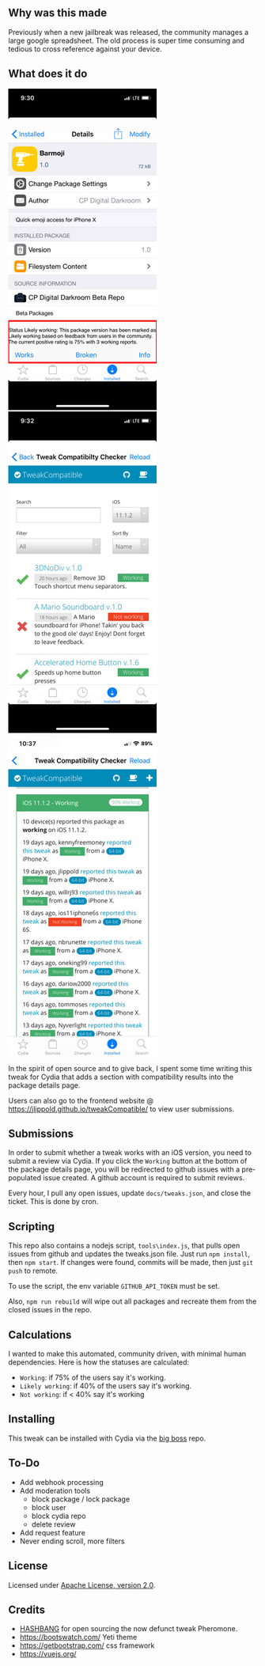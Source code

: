 ## Why was this made

Previously when a new jailbreak was released, the community manages a large google spreadsheet. The old process is super time consuming and tedious to cross reference against your device.

## What does it do

![Screenshot](docs/screenshot1.jpg?raw=true "Screenshot1")
![Screenshot](docs/screenshot2.jpg?raw=true "Screenshot2")
![Screenshot](docs/screenshot3.jpg?raw=true "Screenshot2")

In the spirit of open source and to give back, I spent some time writing this tweak for Cydia that adds a section with compatibility results into the package details page.

Users can also go to the frontend website @ https://jlippold.github.io/tweakCompatible/ to view user submissions.

## Submissions

In order to submit whether a tweak works with an iOS version, you need to submit a review via Cydia. If you click the `Working` button at the bottom of the package details page, you will be redirected to github issues with a pre-populated issue created. A github account is required to submit reviews.

Every hour, I pull any open issues, update `docs/tweaks.json`, and close the ticket. This is done by cron.

## Scripting

This repo also contains a nodejs script, `tools\index.js`, that pulls open issues from github and updates the tweaks.json file. Just run `npm install`, then `npm start`. If changes were found, commits will be made, then just `git push` to remote.

To use the script, the env variable `GITHUB_API_TOKEN` must be set.

Also, `npm run rebuild` will wipe out all packages and recreate them from the closed issues in the repo.

## Calculations

I wanted to make this automated, community driven, with minimal human dependencies. Here is how the statuses are calculated:

 - `Working`: if 75% of the users say it's working. 
 - `Likely working`: if 40% of the users say it's working. 
 - `Not working`: if < 40% say it's working

## Installing

This tweak can be installed with Cydia via the [big boss](http://apt.thebigboss.org/onepackage.php?bundleid=bz.jed.tweakcompatible) repo.

## To-Do

 - Add webhook processing
 - Add moderation tools
    - block package / lock package
    - block user
    - block cydia repo
    - delete review
 - Add request feature
 - Never ending scroll, more filters

## License

Licensed under [Apache License, version 2.0](https://www.apache.org/licenses/LICENSE-2.0.html).

## Credits

 - [HASHBANG](https://github.com/hbang) for open sourcing the now defunct tweak Pheromone.
 - https://bootswatch.com/ Yeti theme
 - https://getbootstrap.com/ css framework
 - https://vuejs.org/